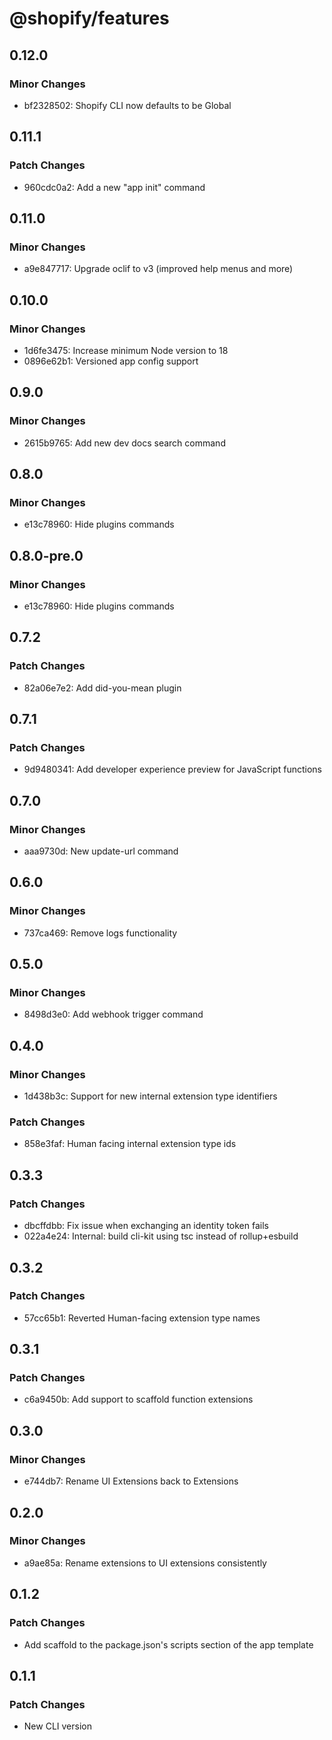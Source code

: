 # @shopify/features

## 0.12.0

### Minor Changes

- bf2328502: Shopify CLI now defaults to be Global

## 0.11.1

### Patch Changes

- 960cdc0a2: Add a new "app init" command

## 0.11.0

### Minor Changes

- a9e847717: Upgrade oclif to v3 (improved help menus and more)

## 0.10.0

### Minor Changes

- 1d6fe3475: Increase minimum Node version to 18
- 0896e62b1: Versioned app config support

## 0.9.0

### Minor Changes

- 2615b9765: Add new dev docs search command

## 0.8.0

### Minor Changes

- e13c78960: Hide plugins commands

## 0.8.0-pre.0

### Minor Changes

- e13c78960: Hide plugins commands

## 0.7.2

### Patch Changes

- 82a06e7e2: Add did-you-mean plugin

## 0.7.1

### Patch Changes

- 9d9480341: Add developer experience preview for JavaScript functions

## 0.7.0

### Minor Changes

- aaa9730d: New update-url command

## 0.6.0

### Minor Changes

- 737ca469: Remove logs functionality

## 0.5.0

### Minor Changes

- 8498d3e0: Add webhook trigger command

## 0.4.0

### Minor Changes

- 1d438b3c: Support for new internal extension type identifiers

### Patch Changes

- 858e3faf: Human facing internal extension type ids

## 0.3.3

### Patch Changes

- dbcffdbb: Fix issue when exchanging an identity token fails
- 022a4e24: Internal: build cli-kit using tsc instead of rollup+esbuild

## 0.3.2

### Patch Changes

- 57cc65b1: Reverted Human-facing extension type names

## 0.3.1

### Patch Changes

- c6a9450b: Add support to scaffold function extensions

## 0.3.0

### Minor Changes

- e744db7: Rename UI Extensions back to Extensions

## 0.2.0

### Minor Changes

- a9ae85a: Rename extensions to UI extensions consistently

## 0.1.2

### Patch Changes

- Add scaffold to the package.json's scripts section of the app template

## 0.1.1

### Patch Changes

- New CLI version
